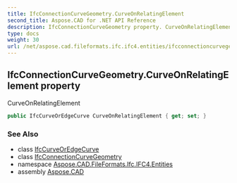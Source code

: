 ```yaml
---
title: IfcConnectionCurveGeometry.CurveOnRelatingElement
second_title: Aspose.CAD for .NET API Reference
description: IfcConnectionCurveGeometry property. CurveOnRelatingElement
type: docs
weight: 30
url: /net/aspose.cad.fileformats.ifc.ifc4.entities/ifcconnectioncurvegeometry/curveonrelatingelement/
---
```

## IfcConnectionCurveGeometry.CurveOnRelatingElement property

CurveOnRelatingElement

```csharp
public IfcCurveOrEdgeCurve CurveOnRelatingElement { get; set; }
```

### See Also

* class [IfcCurveOrEdgeCurve](../../../aspose.cad.fileformats.ifc.ifc4.types/ifccurveoredgecurve/)
* class [IfcConnectionCurveGeometry](../)
* namespace [Aspose.CAD.FileFormats.Ifc.IFC4.Entities](../../ifcconnectioncurvegeometry/)
* assembly [Aspose.CAD](../../../)


